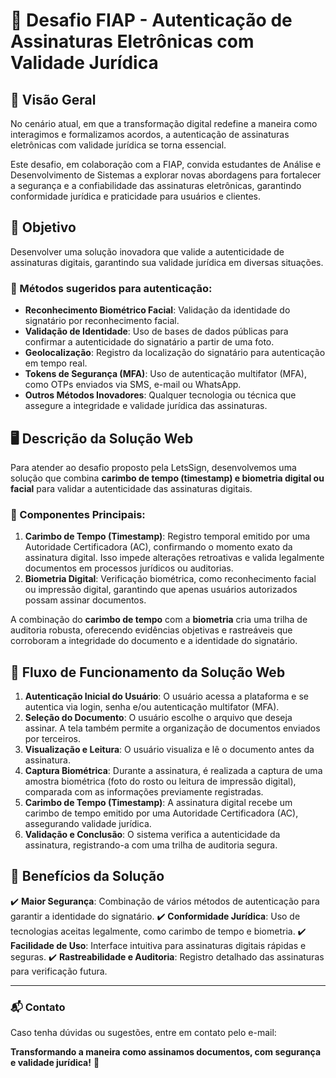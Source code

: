 # 📌 Desafio FIAP - Autenticação de Assinaturas Eletrônicas com Validade Jurídica

## 📖 Visão Geral
No cenário atual, em que a transformação digital redefine a maneira como interagimos e formalizamos acordos, a autenticação de assinaturas eletrônicas com validade jurídica se torna essencial.

Este desafio, em colaboração com a FIAP, convida estudantes de Análise e Desenvolvimento de Sistemas a explorar novas abordagens para fortalecer a segurança e a confiabilidade das assinaturas eletrônicas, garantindo conformidade jurídica e praticidade para usuários e clientes.

## 🎯 Objetivo
Desenvolver uma solução inovadora que valide a autenticidade de assinaturas digitais, garantindo sua validade jurídica em diversas situações.

### 🔐 Métodos sugeridos para autenticação:
- **Reconhecimento Biométrico Facial**: Validação da identidade do signatário por reconhecimento facial.
- **Validação de Identidade**: Uso de bases de dados públicas para confirmar a autenticidade do signatário a partir de uma foto.
- **Geolocalização**: Registro da localização do signatário para autenticação em tempo real.
- **Tokens de Segurança (MFA)**: Uso de autenticação multifator (MFA), como OTPs enviados via SMS, e-mail ou WhatsApp.
- **Outros Métodos Inovadores**: Qualquer tecnologia ou técnica que assegure a integridade e validade jurídica das assinaturas.

## 🖥️ Descrição da Solução Web
Para atender ao desafio proposto pela LetsSign, desenvolvemos uma solução que combina **carimbo de tempo (timestamp) e biometria digital ou facial** para validar a autenticidade das assinaturas digitais.

### 🔹 Componentes Principais:
1. **Carimbo de Tempo (Timestamp)**: Registro temporal emitido por uma Autoridade Certificadora (AC), confirmando o momento exato da assinatura digital. Isso impede alterações retroativas e valida legalmente documentos em processos jurídicos ou auditorias.
2. **Biometria Digital**: Verificação biométrica, como reconhecimento facial ou impressão digital, garantindo que apenas usuários autorizados possam assinar documentos.

A combinação do **carimbo de tempo** com a **biometria** cria uma trilha de auditoria robusta, oferecendo evidências objetivas e rastreáveis que corroboram a integridade do documento e a identidade do signatário.

## 🔄 Fluxo de Funcionamento da Solução Web
1. **Autenticação Inicial do Usuário**: O usuário acessa a plataforma e se autentica via login, senha e/ou autenticação multifator (MFA).
2. **Seleção do Documento**: O usuário escolhe o arquivo que deseja assinar. A tela também permite a organização de documentos enviados por terceiros.
3. **Visualização e Leitura**: O usuário visualiza e lê o documento antes da assinatura.
4. **Captura Biométrica**: Durante a assinatura, é realizada a captura de uma amostra biométrica (foto do rosto ou leitura de impressão digital), comparada com as informações previamente registradas.
5. **Carimbo de Tempo (Timestamp)**: A assinatura digital recebe um carimbo de tempo emitido por uma Autoridade Certificadora (AC), assegurando validade jurídica.
6. **Validação e Conclusão**: O sistema verifica a autenticidade da assinatura, registrando-a com uma trilha de auditoria segura.

## 🚀 Benefícios da Solução
✔️ **Maior Segurança**: Combinação de vários métodos de autenticação para garantir a identidade do signatário.
✔️ **Conformidade Jurídica**: Uso de tecnologias aceitas legalmente, como carimbo de tempo e biometria.
✔️ **Facilidade de Uso**: Interface intuitiva para assinaturas digitais rápidas e seguras.
✔️ **Rastreabilidade e Auditoria**: Registro detalhado das assinaturas para verificação futura.

---

### 📬 Contato
Caso tenha dúvidas ou sugestões, entre em contato pelo e-mail: 

**Transformando a maneira como assinamos documentos, com segurança e validade jurídica!** 🚀


